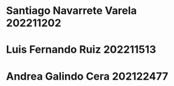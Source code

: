 # Santiago Navarrete Varela 202211202
# Luis Fernando Ruiz 202211513
# Andrea Galindo Cera 202122477
